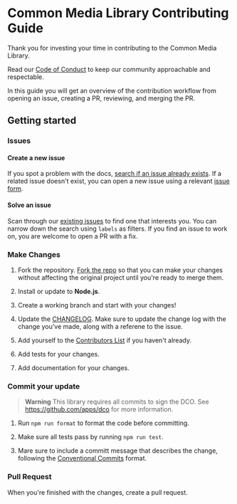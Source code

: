 # Common Media Library Contributing Guide

Thank you for investing your time in contributing to the Common Media Library. 

Read our [Code of Conduct](./CODE_OF_CONDUCT.md) to keep our community approachable and respectable.

In this guide you will get an overview of the contribution workflow from opening an issue, creating a PR, reviewing, and merging the PR.

## Getting started

### Issues

#### Create a new issue

If you spot a problem with the docs, [search if an issue already exists](https://github.com/streaming-video-technology-alliance/common-media-library/issues). If a related issue doesn't exist, you can open a new issue using a relevant [issue form](https://github.com/streaming-video-technology-alliance/common-media-library/issues/new/choose).

#### Solve an issue

Scan through our [existing issues](https://github.com/streaming-video-technology-alliance/common-media-library/issues) to find one that interests you. You can narrow down the search using `labels` as filters.  If you find an issue to work on, you are welcome to open a PR with a fix.

### Make Changes

1. Fork the repository.
[Fork the repo](https://docs.github.com/en/github/getting-started-with-github/fork-a-repo#fork-an-example-repository) so that you can make your changes without affecting the original project until you're ready to merge them.

1. Install or update to **Node.js**.

1. Create a working branch and start with your changes!

1. Update the [CHANGELOG](./CHANGELOG.md). Make sure to update the change log with the change you've made, along with a referene to the issue.

1. Add yourself to the [Contributors List](./CONTRIBUTORS.md) if you haven't already.

1. Add tests for your changes.

1. Add documentation for your changes.

### Commit your update

> **Warning**
> This library requires all commits to sign the DCO. See https://github.com/apps/dco for more information.

1. Run `npm run format` to format the code before committing.

1. Make sure all tests pass by running `npm run test`.

1. Mare sure to include a committ message that describes the change, following the [Conventional Commits](https://www.conventionalcommits.org/) format.

### Pull Request

When you're finished with the changes, create a pull request.
